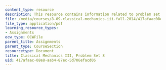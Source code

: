 ```yaml
---
content_type: resource
description: This resource contains information related to problem set 8.
file: /media/courses/8-09-classical-mechanics-iii-fall-2014/417afaac08e8aab487ec5d706efacd06_MIT8_09F14_pset8.pdf
file_type: application/pdf
learning_resource_types:
- Assignments
ocw_type: OCWFile
parent_title: Assignments
parent_type: CourseSection
resourcetype: Document
title: Classical Mechanics III, Problem Set 8
uid: 417afaac-08e8-aab4-87ec-5d706efacd06
---
```

